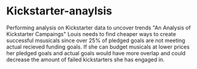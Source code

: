 # Kickstarter-anaylsis
Performing analysis on Kickstarter data to uncover trends
"An Analysis of Kickstarter Campaings"
Louis needs to find cheaper ways to create successful msusicals since over 25% of pledged goals are not meeting actual recieved funding goals.  If she can budget musicals at lower prices her pledged goals and actual goals would have more overlap and could decrease the amount of failed kickstarters she has engaged in.
